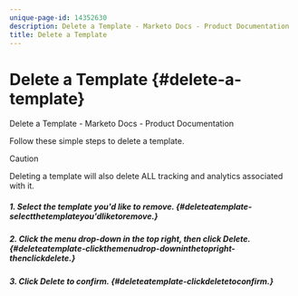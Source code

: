 ```yaml
---
unique-page-id: 14352630
description: Delete a Template - Marketo Docs - Product Documentation
title: Delete a Template
---
```


# Delete a Template {#delete-a-template}

Delete a Template - Marketo Docs - Product Documentation

Follow these simple steps to delete a template.

>[!CAUTION]
>
>Deleting a template will also delete&nbsp;ALL tracking and analytics&nbsp;associated with it.

##### 1. Select the template you'd like to remove. {#deleteatemplate-selectthetemplateyou'dliketoremove.}

##### 2. Click the menu drop-down in the top right, then click Delete.  {#deleteatemplate-clickthemenudrop-downinthetopright-thenclickdelete.}

##### 3. Click Delete to confirm. {#deleteatemplate-clickdeletetoconfirm.}

